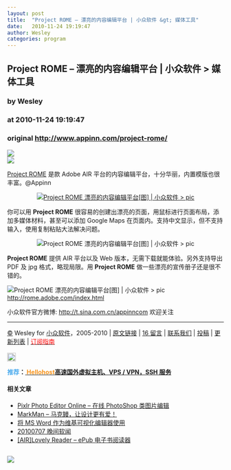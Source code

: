 ```yaml
---
layout: post
title:  "Project ROME – 漂亮的内容编辑平台 | 小众软件 &gt; 媒体工具"
date:   2010-11-24 19:19:47
author: Wesley
categories: program
---
```


## Project ROME – 漂亮的内容编辑平台 | 小众软件 &gt; 媒体工具
### by Wesley
### at 2010-11-24 19:19:47
### original <http://www.appinn.com/project-rome/>

<p><a href="http://feedads.g.doubleclick.net/~a/iHcnqxvJru0mtMFaH75JRMSSens/0/da"><img src="http://feedads.g.doubleclick.net/~a/iHcnqxvJru0mtMFaH75JRMSSens/0/di" border="0" ismap></a><br>
<a href="http://feedads.g.doubleclick.net/~a/iHcnqxvJru0mtMFaH75JRMSSens/1/da"><img src="http://feedads.g.doubleclick.net/~a/iHcnqxvJru0mtMFaH75JRMSSens/1/di" border="0" ismap></a></p><p><a href="http://www.appinn.com/project-rome/">Project ROME</a> 是款 Adobe AIR 平台的内容编辑平台，十分华丽，内置模版也很丰富。@Appinn</p>
<p style="text-align:center"><a href="http://www.appinn.com/project-rome/"><img src="http://img1.appinn.com/2010/11/201011241850.png" alt="Project ROME   漂亮的内容编辑平台[图] | 小众软件 &gt; pic" title="Project ROME   漂亮的内容编辑平台[图] | 小众软件 &gt; pic"></a></p>
<p>你可以用 <strong>Project ROME</strong> 很容易的创建出漂亮的页面，用鼠标进行页面布局，添加多媒体材料，甚至可以添加 Google Maps 在页面内。支持中文显示，但不支持输入，使用复制粘贴大法解决问题。</p>
<p style="text-align:center"><img src="http://img1.appinn.com/2010/11/201011241912.png" alt="Project ROME   漂亮的内容编辑平台[图] | 小众软件 &gt; pic" title="Project ROME   漂亮的内容编辑平台[图] | 小众软件 &gt; pic"></p>
<p><strong>Project ROME</strong> 提供 AIR 平台以及 Web 版本，无需下载就能体验。另外支持导出 PDF 及 jpg 格式，略现局限。用 <strong>Project ROME</strong> 做一些漂亮的宣传册子还是很不错的。</p>
<p><img title="点击右侧的链接下载本软件" src="http://www.appinn.com/wp-content/down.gif" alt="Project ROME   漂亮的内容编辑平台[图] | 小众软件 &gt; pic"> <a href="http://rome.adobe.com/index.html">http://rome.adobe.com/index.html</a></p>
小众软件官方微博: <a href="http://t.sina.com.cn/i/1684197391">http://t.sina.com.cn/appinncom</a> 欢迎关注
<hr>
<a href="http://creativecommons.org/licenses/by-nc-sa/3.0/deed.zh" title="本文遵循 署名-非商业性使用-相同方式共享 协议">©</a> Wesley for <a href="http://www.appinn.com" title="本文来自小众软件">小众软件</a>，2005-2010 | <a href="http://www.appinn.com/project-rome/" title="本文原始链接" rel="bookmark">原文链接</a> | <a href="http://www.appinn.com/project-rome/#comments" title="来小众软件留言">16 留言</a> | <a href="http://www.appinn.com/contact/" title="与小众软件取得联系">联系我们</a> | <a href="http://www.appinn.com/contribute/" title="给小众软件投稿">投稿</a> | <a href="http://www.appinn.com/new/" title="小众软件最新更新文章列表">更新列表</a> | <a href="http://www.appinn.com/tag/" title="可以分类订阅小众，Windows/MAC/游戏"><font color="red">订阅指南</font></a><br> <br>
<img src="http://s33.sitemeter.com/meter.asp?site=s33appinn" alt="Project ROME   漂亮的内容编辑平台[图] | 小众软件 &gt; pic" width="20" border="0" title="Project ROME   漂亮的内容编辑平台[图] | 小众软件 &gt; pic">

<p><strong><span style="color:#4aaaed">推荐</span>：<a title="高速国外虚拟主机、VPS / VPN，SSH 服务" href="https://hellohost.net/members/aff.php?aff=320"> <span style="color:#f7941e">Hellohost</span>高速国外虚拟主机、VPS / VPN，SSH 服务</a></strong></p><h4>相关文章</h4><ul><li><a href="http://www.appinn.com/photo-editor-online/" title="Pixlr Photo Editor Online – 在线 PhotoShop 类图片编辑">Pixlr Photo Editor Online – 在线 PhotoShop 类图片编辑</a></li><li><a href="http://www.appinn.com/markman-air/" title="MarkMan – 马克鳗，让设计更有爱！">MarkMan – 马克鳗，让设计更有爱！</a></li><li><a href="http://www.appinn.com/ms-word-add-in-for-mediawiki/" title="将 MS Word 作为维基可视化编辑器使用">将 MS Word 作为维基可视化编辑器使用</a></li><li><a href="http://www.appinn.com/20100707-nl/" title="20100707 晚间软闻">20100707 晚间软闻</a></li><li><a href="http://www.appinn.com/lovelyreader-epub-reader-air/" title="[AIR]Lovely Reader – ePub 电子书阅读器">[AIR]Lovely Reader – ePub 电子书阅读器</a></li></ul><img src="http://www1.feedsky.com/t1/443495516/soft/feedsky/s.gif?r=http://www.appinn.com/project-rome/" border="0" height="0" width="0"><p><a href="http://www1.feedsky.com/r/l/feedsky/soft/443495516/art01.html"><img border="0" ismap src="http://www1.feedsky.com/r/i/feedsky/soft/443495516/art01.gif"></a></p>